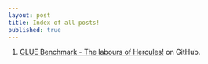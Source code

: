 ```yaml
---
layout: post
title: Index of all posts!
published: true
---
```



1. [GLUE Benchmark - The labours of Hercules!](https://github.com/skyprince999/skyprince999.github.io/blob/master/_posts/2019-3-3-Index-Page.md) on GitHub.
